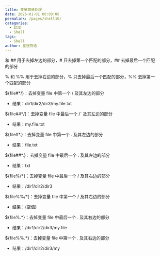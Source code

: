 ```yaml
---
title: 变量取值处理
date: 2025-01-01 00:00:00
permalink: /pages/shell10/
categories:
  - 运维
  - Shell
tags:
  - Shell
author: 星途物语
---
```

和 ## 用于去掉左边的部分，# 只去掉第一个匹配的部分，## 去掉最后一个匹配的部分

% 和 %% 用于去掉右边的部分，% 只去掉最后一个匹配的部分，%% 去掉第一个匹配的部分



${file#*/}：去掉变量 file 中第一个 / 及其左边的部分

- 结果：dir1/dir2/dir3/my.file.txt

${file##\*/}：去掉变量 file 中最后一个 /` 及其左边的部分

- 结果：my.file.txt

${file#\*.}：去掉变量 file 中第一个 . 及其左边的部分

- 结果：file.txt

${file##\*.}：去掉变量 file 中最后一个 . 及其左边的部分

- 结果：txt

${file%/\*}：去掉变量 file 中最后一个 / 及其右边的部分

- 结果：/dir1/dir2/dir3

${file%%/\*}：去掉变量 file 中第一个 / 及其右边的部分

- 结果：(空值)

${file%.\*}：去掉变量 file 中最后一个 . 及其右边的部分

- 结果：/dir1/dir2/dir3/my.file

${file%%.\*}：去掉变量 file 中第一个 . 及其右边的部分

- 结果：/dir1/dir2/dir3/my